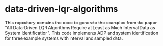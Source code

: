 # data-driven-lqr-algorithms
This repository contains the code to generate the examples from the paper "All Data-Driven LQR Algorithms Require at Least as Much Interval Data as System Identification". This code implements ADP and system identification for three example systems with interval and sampled data.
